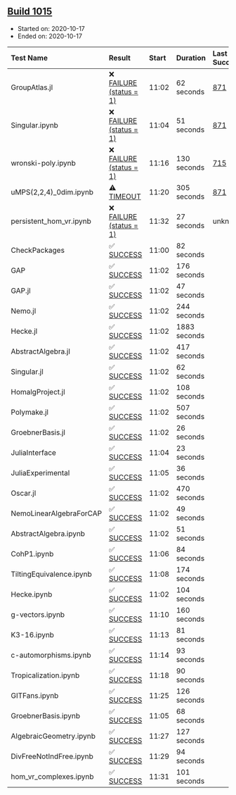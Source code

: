 ## [Build 1015](https://oscarci.mathematik.uni-kl.de/job/oscar-stable/1015/)

* Started on: 2020-10-17
* Ended on: 2020-10-17

| Test Name    | Result | Start | Duration | Last Success | First Failure |
|:-------------|:-------|:------|:---------|:-------------|:--------------|
| GroupAtlas.jl | ❌ [FAILURE (status = 1)](https://oscarci.mathematik.uni-kl.de/job/oscar-stable/1015/artifact/logs/build-1015/GroupAtlas.jl.log) | 11:02 | 62 seconds | [871](https://oscarci.mathematik.uni-kl.de/job/oscar-stable/871/) | [872](https://oscarci.mathematik.uni-kl.de/job/oscar-stable/872/) |
| Singular.ipynb | ❌ [FAILURE (status = 1)](https://oscarci.mathematik.uni-kl.de/job/oscar-stable/1015/artifact/logs/build-1015/Singular.ipynb.log) | 11:04 | 51 seconds | [871](https://oscarci.mathematik.uni-kl.de/job/oscar-stable/871/) | [872](https://oscarci.mathematik.uni-kl.de/job/oscar-stable/872/) |
| wronski-poly.ipynb | ❌ [FAILURE (status = 1)](https://oscarci.mathematik.uni-kl.de/job/oscar-stable/1015/artifact/logs/build-1015/wronski-poly.ipynb.log) | 11:16 | 130 seconds | [715](https://oscarci.mathematik.uni-kl.de/job/oscar-stable/715/) | [716](https://oscarci.mathematik.uni-kl.de/job/oscar-stable/716/) |
| uMPS(2,2,4)_0dim.ipynb | ⚠ [TIMEOUT](https://oscarci.mathematik.uni-kl.de/job/oscar-stable/1015/artifact/logs/build-1015/uMPS-2-2-4-_0dim.ipynb.log) | 11:20 | 305 seconds | [871](https://oscarci.mathematik.uni-kl.de/job/oscar-stable/871/) | [872](https://oscarci.mathematik.uni-kl.de/job/oscar-stable/872/) |
| persistent_hom_vr.ipynb | ❌ [FAILURE (status = 1)](https://oscarci.mathematik.uni-kl.de/job/oscar-stable/1015/artifact/logs/build-1015/persistent_hom_vr.ipynb.log) | 11:32 | 27 seconds | unknown | unknown |
| CheckPackages | ✅ [SUCCESS](https://oscarci.mathematik.uni-kl.de/job/oscar-stable/1015/artifact/logs/build-1015/CheckPackages.log) | 11:00 | 82 seconds |  |  |
| GAP | ✅ [SUCCESS](https://oscarci.mathematik.uni-kl.de/job/oscar-stable/1015/artifact/logs/build-1015/GAP.log) | 11:02 | 176 seconds |  |  |
| GAP.jl | ✅ [SUCCESS](https://oscarci.mathematik.uni-kl.de/job/oscar-stable/1015/artifact/logs/build-1015/GAP.jl.log) | 11:02 | 47 seconds |  |  |
| Nemo.jl | ✅ [SUCCESS](https://oscarci.mathematik.uni-kl.de/job/oscar-stable/1015/artifact/logs/build-1015/Nemo.jl.log) | 11:02 | 244 seconds |  |  |
| Hecke.jl | ✅ [SUCCESS](https://oscarci.mathematik.uni-kl.de/job/oscar-stable/1015/artifact/logs/build-1015/Hecke.jl.log) | 11:02 | 1883 seconds |  |  |
| AbstractAlgebra.jl | ✅ [SUCCESS](https://oscarci.mathematik.uni-kl.de/job/oscar-stable/1015/artifact/logs/build-1015/AbstractAlgebra.jl.log) | 11:02 | 417 seconds |  |  |
| Singular.jl | ✅ [SUCCESS](https://oscarci.mathematik.uni-kl.de/job/oscar-stable/1015/artifact/logs/build-1015/Singular.jl.log) | 11:02 | 62 seconds |  |  |
| HomalgProject.jl | ✅ [SUCCESS](https://oscarci.mathematik.uni-kl.de/job/oscar-stable/1015/artifact/logs/build-1015/HomalgProject.jl.log) | 11:02 | 108 seconds |  |  |
| Polymake.jl | ✅ [SUCCESS](https://oscarci.mathematik.uni-kl.de/job/oscar-stable/1015/artifact/logs/build-1015/Polymake.jl.log) | 11:02 | 507 seconds |  |  |
| GroebnerBasis.jl | ✅ [SUCCESS](https://oscarci.mathematik.uni-kl.de/job/oscar-stable/1015/artifact/logs/build-1015/GroebnerBasis.jl.log) | 11:02 | 26 seconds |  |  |
| JuliaInterface | ✅ [SUCCESS](https://oscarci.mathematik.uni-kl.de/job/oscar-stable/1015/artifact/logs/build-1015/JuliaInterface.log) | 11:04 | 23 seconds |  |  |
| JuliaExperimental | ✅ [SUCCESS](https://oscarci.mathematik.uni-kl.de/job/oscar-stable/1015/artifact/logs/build-1015/JuliaExperimental.log) | 11:05 | 36 seconds |  |  |
| Oscar.jl | ✅ [SUCCESS](https://oscarci.mathematik.uni-kl.de/job/oscar-stable/1015/artifact/logs/build-1015/Oscar.jl.log) | 11:02 | 470 seconds |  |  |
| NemoLinearAlgebraForCAP | ✅ [SUCCESS](https://oscarci.mathematik.uni-kl.de/job/oscar-stable/1015/artifact/logs/build-1015/NemoLinearAlgebraForCAP.log) | 11:02 | 49 seconds |  |  |
| AbstractAlgebra.ipynb | ✅ [SUCCESS](https://oscarci.mathematik.uni-kl.de/job/oscar-stable/1015/artifact/logs/build-1015/AbstractAlgebra.ipynb.log) | 11:02 | 51 seconds |  |  |
| CohP1.ipynb | ✅ [SUCCESS](https://oscarci.mathematik.uni-kl.de/job/oscar-stable/1015/artifact/logs/build-1015/CohP1.ipynb.log) | 11:06 | 84 seconds |  |  |
| TiltingEquivalence.ipynb | ✅ [SUCCESS](https://oscarci.mathematik.uni-kl.de/job/oscar-stable/1015/artifact/logs/build-1015/TiltingEquivalence.ipynb.log) | 11:08 | 174 seconds |  |  |
| Hecke.ipynb | ✅ [SUCCESS](https://oscarci.mathematik.uni-kl.de/job/oscar-stable/1015/artifact/logs/build-1015/Hecke.ipynb.log) | 11:02 | 104 seconds |  |  |
| g-vectors.ipynb | ✅ [SUCCESS](https://oscarci.mathematik.uni-kl.de/job/oscar-stable/1015/artifact/logs/build-1015/g-vectors.ipynb.log) | 11:10 | 160 seconds |  |  |
| K3-16.ipynb | ✅ [SUCCESS](https://oscarci.mathematik.uni-kl.de/job/oscar-stable/1015/artifact/logs/build-1015/K3-16.ipynb.log) | 11:13 | 81 seconds |  |  |
| c-automorphisms.ipynb | ✅ [SUCCESS](https://oscarci.mathematik.uni-kl.de/job/oscar-stable/1015/artifact/logs/build-1015/c-automorphisms.ipynb.log) | 11:14 | 93 seconds |  |  |
| Tropicalization.ipynb | ✅ [SUCCESS](https://oscarci.mathematik.uni-kl.de/job/oscar-stable/1015/artifact/logs/build-1015/Tropicalization.ipynb.log) | 11:18 | 90 seconds |  |  |
| GITFans.ipynb | ✅ [SUCCESS](https://oscarci.mathematik.uni-kl.de/job/oscar-stable/1015/artifact/logs/build-1015/GITFans.ipynb.log) | 11:25 | 126 seconds |  |  |
| GroebnerBasis.ipynb | ✅ [SUCCESS](https://oscarci.mathematik.uni-kl.de/job/oscar-stable/1015/artifact/logs/build-1015/GroebnerBasis.ipynb.log) | 11:05 | 68 seconds |  |  |
| AlgebraicGeometry.ipynb | ✅ [SUCCESS](https://oscarci.mathematik.uni-kl.de/job/oscar-stable/1015/artifact/logs/build-1015/AlgebraicGeometry.ipynb.log) | 11:27 | 127 seconds |  |  |
| DivFreeNotIndFree.ipynb | ✅ [SUCCESS](https://oscarci.mathematik.uni-kl.de/job/oscar-stable/1015/artifact/logs/build-1015/DivFreeNotIndFree.ipynb.log) | 11:29 | 94 seconds |  |  |
| hom_vr_complexes.ipynb | ✅ [SUCCESS](https://oscarci.mathematik.uni-kl.de/job/oscar-stable/1015/artifact/logs/build-1015/hom_vr_complexes.ipynb.log) | 11:31 | 101 seconds |  |  |

